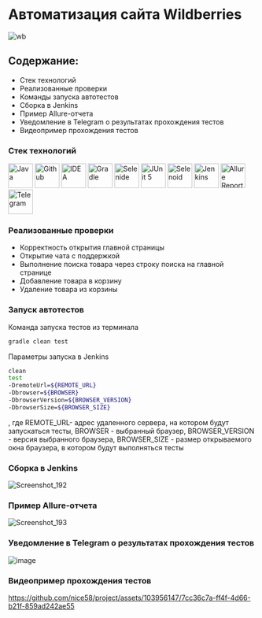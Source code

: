 # Автоматизация сайта Wildberries
![wb](https://github.com/nice58/project/assets/103956147/dde0288b-cfcb-4c76-bb9d-ef1d6d61558b)
## Содержание:
- Стек технологий
- Реализованные проверки
- Команды запуска автотестов
- Сборка в Jenkins
- Пример Allure-отчета
- Уведомление в Telegram о результатах прохождения тестов
- Видеопример прохождения тестов
### Стек технологий
<a href="https://www.java.com/"><img src="images/logo/java.svg" width="50" height="50"  alt="Java"/></a>
<a href="https://github.com/"><img src="images/logo/github.svg" width="50" height="50"  alt="Github"/></a>
<a href="https://www.jetbrains.com/idea/"><img src="images/logo/idea.svg" width="50" height="50"  alt="IDEA"/></a>
<a href="https://gradle.org/"><img src="images/logo/gradle.svg" width="50" height="50"  alt="Gradle"/></a>
<a href="https://selenide.org/"><img src="images/logo/selenide.svg" width="50" height="50"  alt="Selenide"/></a>
<a href="https://junit.org/junit5/"><img src="images/logo/junit5.svg" width="50" height="50"  alt="JUnit 5"/></a>
<a href="https://aerokube.com/selenoid/"><img src="images/logo/selenoid.svg" width="50" height="50"  alt="Selenoid"/></a>
<a href="https://www.jenkins.io/"><img src="images/logo/jenkins.svg" width="50" height="50"  alt="Jenkins"/></a>
<a href="https://github.com/allure-framework/allure2"><img src="images/logo/allureReport.svg" width="50" height="50"  alt="Allure Reports"/></a>
<a href="https://telegram.org/"><img src="images/logo/telegram.svg" width="50" height="50"  alt="Telegram"/></a>
### Реализованные проверки
- Корректность открытия главной страницы
- Открытие чата с поддержкой
- Выполнение поиска товара через строку поиска на главной странице
- Добавление товара в корзину
- Удаление товара из корзины
### Запуск автотестов
Команда запуска тестов из терминала
```bash
gradle clean test
```
Параметры запуска в Jenkins
```bash
clean
test
-DremoteUrl=${REMOTE_URL}
-Dbrowser=${BROWSER}
-DbrowserVersion=${BROWSER_VERSION}
-DbrowserSize=${BROWSER_SIZE}
```
, где
REMOTE_URL- адрес удаленного сервера, на котором будут запускаться тесты,
BROWSER - выбранный браузер,
BROWSER_VERSION - версия выбранного браузера,
BROWSER_SIZE - размер открываемого окна браузера, в котором будут выполняться тесты
### Сборка в Jenkins
![Screenshot_192](https://github.com/nice58/project/assets/103956147/f311c4fd-12fa-4990-82de-ef7cad4ac337)
### Пример Allure-отчета
![Screenshot_193](https://github.com/nice58/project/assets/103956147/4a2cc9d0-e9c5-4030-8ee5-6f36102ee604)
### Уведомление в Telegram о результатах прохождения тестов
![image](https://github.com/nice58/project/assets/103956147/70928dce-b714-474c-951e-3a9884c7ffea)
### Видеопример прохождения тестов
https://github.com/nice58/project/assets/103956147/7cc36c7a-ff4f-4d66-b21f-859ad242ae55















